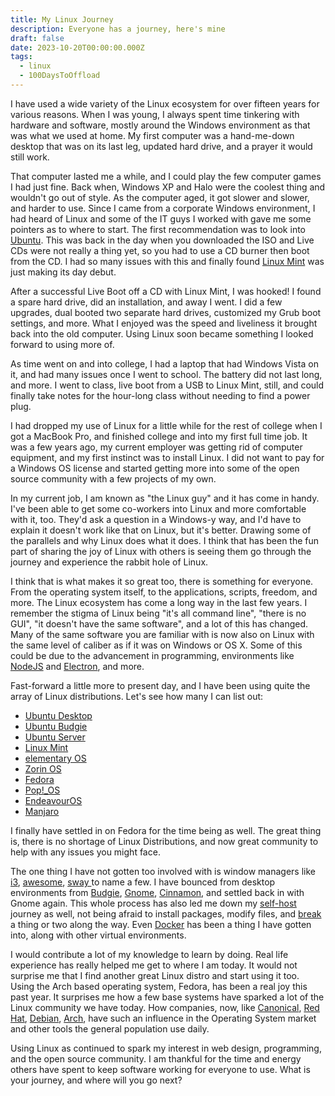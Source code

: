 ```yaml
---
title: My Linux Journey
description: Everyone has a journey, here's mine
draft: false
date: 2023-10-20T00:00:00.000Z
tags:
  - linux
  - 100DaysToOffload
---
```


I have used a wide variety of the Linux ecosystem for over fifteen years for various reasons. When I was young, I always spent time tinkering with hardware and software, mostly around the Windows environment as that was what we used at home. My first computer was a hand-me-down desktop that was on its last leg, updated hard drive, and a prayer it would still work.

That computer lasted me a while, and I could play the few computer games I had just fine. Back when, Windows XP and Halo were the coolest thing and wouldn't go out of style. As the computer aged, it got slower and slower, and harder to use. Since I came from a corporate Windows environment, I had heard of Linux and some of the IT guys I worked with gave me some pointers as to where to start. The first recommendation was to look into [Ubuntu](https://ubuntu.com/). This was back in the day when you downloaded the ISO and Live CDs were not really a thing yet, so you had to use a CD burner then boot from the CD. I had so many issues with this and finally found [Linux Mint](https://linuxmint.com/) was just making its day debut.

After a successful Live Boot off a CD with Linux Mint, I was hooked! I found a spare hard drive, did an installation, and away I went. I did a few upgrades, dual booted two separate hard drives, customized my Grub boot settings, and more. What I enjoyed was the speed and liveliness it brought back into the old computer. Using Linux soon became something I looked forward to using more of.

As time went on and into college, I had a laptop that had Windows Vista on it, and had many issues once I went to school. The battery did not last long, and more. I went to class, live boot from a USB to Linux Mint, still, and could finally take notes for the hour-long class without needing to find a power plug.

I had dropped my use of Linux for a little while for the rest of college when I got a MacBook Pro, and finished college and into my first full time job. It was a few years ago, my current employer was getting rid of computer equipment, and my first instinct was to install Linux. I did not want to pay for a Windows OS license and started getting more into some of the open source community with a few projects of my own.

In my current job, I am known as "the Linux guy" and it has come in handy. I've been able to get some co-workers into Linux and more comfortable with it, too. They'd ask a question in a Windows-y way, and I'd have to explain it doesn't work like that on Linux, but it's better. Drawing some of the parallels and why Linux does what it does. I think that has been the fun part of sharing the joy of Linux with others is seeing them go through the journey and experience the rabbit hole of Linux.

I think that is what makes it so great too, there is something for everyone. From the operating system itself, to the applications, scripts, freedom, and more. The Linux ecosystem has come a long way in the last few years. I remember the stigma of Linux being "it's all command line", "there is no GUI", "it doesn't have the same software", and a lot of this has changed. Many of the same software you are familiar with is now also on Linux with the same level of caliber as if it was on Windows or OS X. Some of this could be due to the advancement in programming, environments like [NodeJS](https://nodejs.org/en) and [Electron](https://www.electronjs.org/), and more.

Fast-forward a little more to present day, and I have been using quite the array of Linux distributions. Let's see how many I can list out:

* [Ubuntu Desktop](https://ubuntu.com/download/desktop)
* [Ubuntu Budgie](https://ubuntubudgie.org/)
* [Ubuntu Server](https://ubuntu.com/download/server)
* [Linux Mint](https://linuxmint.com/)
* [elementary OS](https://elementary.io/)
* [Zorin OS](https://zorin.com/os/)
* [Fedora](https://www.fedoraproject.org/)
* [Pop!\_OS](https://pop.system76.com/)
* [EndeavourOS](https://endeavouros.com/)
* [Manjaro](https://manjaro.org/)

I finally have settled in on Fedora for the time being as well. The great thing is, there is no shortage of Linux Distributions, and now great community to help with any issues you might face.

The one thing I have not gotten too involved with is window managers like [i3](https://i3wm.org/), [awesome](https://awesomewm.org/), [sway ](https://swaywm.org/)to name a few. I have bounced from desktop environments from [Budgie](https://buddiesofbudgie.org/), [Gnome](https://www.gnome.org/), [Cinnamon](https://projects.linuxmint.com/cinnamon/), and settled back in with Gnome again. This whole process has also led me down my [self-host](/tags/selfhost) journey as well, not being afraid to install packages, modify files, and [break](/blog/i-broke-next-cloud-again/) a thing or two along the way. Even [Docker](/tags/docker/) has been a thing I have gotten into, along with other virtual environments.

I would contribute a lot of my knowledge to learn by doing. Real life experience has really helped me get to where I am today. It would not surprise me that I find another great Linux distro and start using it too. Using the Arch based operating system, Fedora, has been a real joy this past year. It surprises me how a few base systems have sparked a lot of the Linux community we have today. How companies, now, like [Canonical](https://canonical.com/), [Red Hat](https://www.redhat.com/en), [Debian](https://www.debian.org/), [Arch](https://archlinux.org/), have such an influence in the Operating System market and other tools the general population use daily.

Using Linux as continued to spark my interest in web design, programming, and the open source community. I am thankful for the time and energy others have spent to keep software working for everyone to use. What is your journey, and where will you go next?
